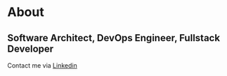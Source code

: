 # About
## Software Architect, DevOps Engineer, Fullstack Developer

Contact me via [Linkedin](https://www.linkedin.com/in/sebastian-mattar-2326b29/)
